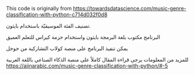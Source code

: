 This code is originally from https://towardsdatascience.com/music-genre-classification-with-python-c714d032f0d8

تصنيف الفئة الموسيقيّة باستخدام بايثون.



البرنامج مكتوب بلغة البرمجة بايثون واستخدام حزمة كيراس للتعلم العميق

يمكن تنفيذ البرنامج على منصة كولاب التشاركية من جوجل 

للمزيد من المعلومات يرجى قراءة المقال كاملاً على منصة الذكاء الصناعي باللغة العربية
https://aiinarabic.com/music-genre-classification-with-python/#-5
